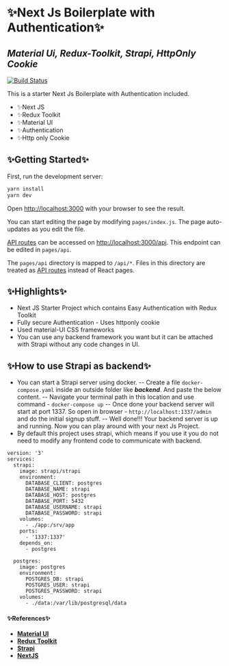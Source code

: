 # ✨Next Js Boilerplate with Authentication✨
## _Material Ui, Redux-Toolkit, Strapi, HttpOnly Cookie_

[![Build Status](https://travis-ci.org/joemccann/dillinger.svg?branch=master)](https://travis-ci.org/joemccann/dillinger)

This is a starter Next Js Boilerplate with Authentication included. 
- ✨Next JS
- ✨Redux Toolkit
- ✨Material UI
- ✨Authentication
- ✨Http only Cookie

## ✨Getting Started✨

First, run the development server:

```bash
yarn install
yarn dev
```

Open [http://localhost:3000](http://localhost:3000) with your browser to see the result.

You can start editing the page by modifying `pages/index.js`. The page auto-updates as you edit the file.

[API routes](https://nextjs.org/docs/api-routes/introduction) can be accessed on [http://localhost:3000/api](http://localhost:3000/api). This endpoint can be edited in `pages/api`.

The `pages/api` directory is mapped to `/api/*`. Files in this directory are treated as [API routes](https://nextjs.org/docs/api-routes/introduction) instead of React pages.

## ✨Highlights✨

- Next JS Starter Project which contains Easy Authentication with Redux Toolkit
- Fully secure Authentication - Uses httponly cookie
- Used material-UI CSS frameworks
- You can use any backend framework you want but it can be attached with Strapi without any code changes in UI.

## ✨How to use Strapi as  backend✨

- You can start a Strapi server using docker. 
-- Create a file `docker-compose.yaml` inside an outside folder like ***backend***.  And paste the below content.
-- Navigate your terminal path in this location and use command - `docker-compose up`
-- Once done your backend server will start at port 1337. So open in browser - `http://localhost:1337/admin` and do the initial signup stuff.
-- Well done!!! Your backend server is up and running. Now you can play around with your next Js Project.
- By default this project uses strapi, which means if you use it you do not need to modify any frontend code to communicate with backend.

```docker
version: '3'
services:
  strapi:
    image: strapi/strapi
    environment:
      DATABASE_CLIENT: postgres
      DATABASE_NAME: strapi
      DATABASE_HOST: postgres
      DATABASE_PORT: 5432
      DATABASE_USERNAME: strapi
      DATABASE_PASSWORD: strapi
    volumes:
      - ./app:/srv/app
    ports:
      - '1337:1337'
    depends_on:
      - postgres

  postgres:
    image: postgres
    environment:
      POSTGRES_DB: strapi
      POSTGRES_USER: strapi
      POSTGRES_PASSWORD: strapi
    volumes:
      - ./data:/var/lib/postgresql/data

```


#### ✨References✨
- **[Material UI](https://mui.com/getting-started/usage/ "Material UI")**
- **[Redux Toolkit](https://redux-toolkit.js.org/introduction/getting-started "Redux Toolkit")**
- **[Strapi](https://strapi.io/documentation/developer-docs/latest/getting-started/introduction.html "Strapi")**
- **[NextJS](https://nextjs.org/docs/getting-started "NextJS")**
